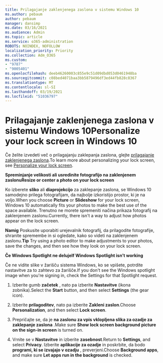 ```yaml
---
title: Prilagajanje zaklenjenega zaslona v sistemu Windows 10
ms.author: pebaum
author: pebaum
manager: dansimp
ms.date: 03/16/2021
ms.audience: Admin
ms.topic: article
ms.service: o365-administration
ROBOTS: NOINDEX, NOFOLLOW
localization_priority: Priority
ms.collection: Adm_O365
ms.custom:
- "9787"
- "9005401"
ms.openlocfilehash: deeb46260003c855e9c51d09dbd053d0461948ba
ms.sourcegitcommit: c08bed4071baa3bb5879496df3ed44fb828c8367
ms.translationtype: MT
ms.contentlocale: sl-SI
ms.lasthandoff: 03/19/2021
ms.locfileid: "51036797"
---
```

# <a name="personalize-your-lock-screen-in-windows-10"></a><span data-ttu-id="a9788-102">Prilagajanje zaklenjenega zaslona v sistemu Windows 10</span><span class="sxs-lookup"><span data-stu-id="a9788-102">Personalize your lock screen in Windows 10</span></span>

<span data-ttu-id="a9788-103">Če želite izvedeti več o prilagajanju zaklepanja zaslona, glejte [prilagajanje zaklenjenega zaslona](https://support.microsoft.com/windows/personalize-your-lock-screen-81dab9b0-35cf-887c-84a0-6de8ef72bea0).</span><span class="sxs-lookup"><span data-stu-id="a9788-103">To learn more about personalizing your lock screen, see [Personalize your lock screen](https://support.microsoft.com/windows/personalize-your-lock-screen-81dab9b0-35cf-887c-84a0-6de8ef72bea0).</span></span>

<span data-ttu-id="a9788-104">**Spreminjanje velikosti ali usredinite fotografijo na zaklenjenem zaslonu**</span><span class="sxs-lookup"><span data-stu-id="a9788-104">**Resize or center a photo on your lock screen**</span></span>

<span data-ttu-id="a9788-105">Ko izberete **sliko** ali **diaprojekcijo** za zaklepanje zaslona, se Windows 10 samodejno prilega fotografijam, da najbolje izkoristijo prostor, ki je na voljo.</span><span class="sxs-lookup"><span data-stu-id="a9788-105">When you choose **Picture** or **Slideshow** for your lock screen, Windows 10 automatically fits your photos to make the best use of the space available.</span></span> <span data-ttu-id="a9788-106">Trenutno ne morete spremeniti načina prikaza fotografij na zaklenjenem zaslonu.</span><span class="sxs-lookup"><span data-stu-id="a9788-106">Currently, there isn't a way to adjust how photos appear on the lock screen.</span></span>

<span data-ttu-id="a9788-107">**Namig** Poskusite uporabiti urejevalnik fotografij, da prilagodite fotografije, shranite spremembe in si ogledate, kako so videti na zaklenjenem zaslonu.</span><span class="sxs-lookup"><span data-stu-id="a9788-107">**Tip** Try using a photo editor to make adjustments to your photos, save the changes, and then see how they look on your lock screen.</span></span>

<span data-ttu-id="a9788-108">**Če Windows Spotlight ne deluje**</span><span class="sxs-lookup"><span data-stu-id="a9788-108">**If Windows Spotlight isn’t working**</span></span>

<span data-ttu-id="a9788-109">Če ne vidite slike v žarišču sistema Windows, ko se vpišete, potrdite nastavitve za to zahtevo za žarišče.</span><span class="sxs-lookup"><span data-stu-id="a9788-109">If you don't see the Windows spotlight image when you're signing in, check the Settings for that Spotlight request.</span></span> 

1. <span data-ttu-id="a9788-110">Izberite gumb **začetek** , nato pa izberite **Nastavitve** (ikona zobnika).</span><span class="sxs-lookup"><span data-stu-id="a9788-110">Select the **Start** button, and then select **Settings** (the gear icon).</span></span>

1. <span data-ttu-id="a9788-111">Izberite **prilagoditev**, nato pa izberite **Zakleni zaslon**.</span><span class="sxs-lookup"><span data-stu-id="a9788-111">Choose **Personalization**, and then select **Lock screen**.</span></span>

1. <span data-ttu-id="a9788-112">Prepričajte se, da je **na zaslonu za vpis vklopljena slika za ozadje za zaklepanje zaslona** .</span><span class="sxs-lookup"><span data-stu-id="a9788-112">Make sure **Show lock screen background picture on the sign-in screen** is turned on.</span></span>

1. <span data-ttu-id="a9788-113">Vrnite se v **Nastavitve** in izberite **zasebnost**.</span><span class="sxs-lookup"><span data-stu-id="a9788-113">Return to **Settings**, and select **Privacy**.</span></span> <span data-ttu-id="a9788-114">Izberite **aplikacije za ozadje** in poskrbite, da bodo **programi, ki se izvajajo v ozadju** , preverjeni.</span><span class="sxs-lookup"><span data-stu-id="a9788-114">Choose **Background apps**, and make sure **Let apps run in the background** is checked.</span></span>